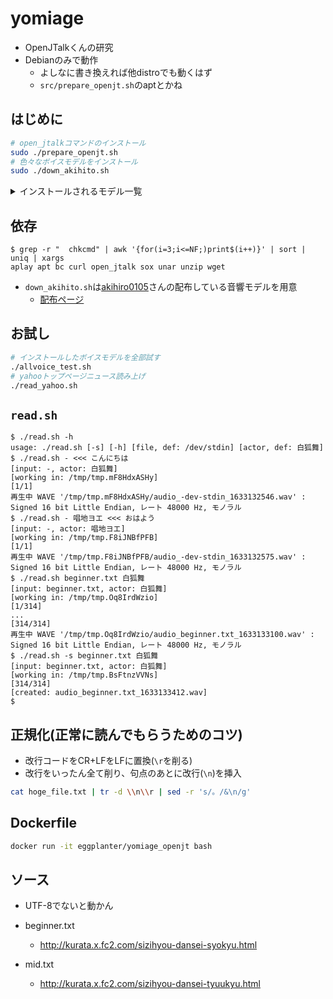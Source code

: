 # yomiage

- OpenJTalkくんの研究
- Debianのみで動作
  - よしなに書き換えれば他distroでも動くはず
  - `src/prepare_openjt.sh`のaptとかね

## はじめに

```bash
# open_jtalkコマンドのインストール
sudo ./prepare_openjt.sh
# 色々なボイスモデルをインストール
sudo ./down_akihito.sh
```

<details>
<summary>インストールされるモデル一覧</summary>

```shellsession
$ ./installed_model_list.sh
句音コノ。        /usr/share/hts-voice/句音コノ。_1.0/句音コノ。.htsvoice
遠藤愛            /usr/share/hts-voice/遠藤愛_1.0/遠藤愛.htsvoice
瑞歌ミズキ_Talk   /usr/share/hts-voice/瑞歌ミズキ_Talk_1.0/瑞歌ミズキ_Talk.htsvoice
和音シバ          /usr/share/hts-voice/和音シバ_1.0/和音シバ.htsvoice
戯歌ラカン        /usr/share/hts-voice/戯歌ラカン_1.0/戯歌ラカン.htsvoice
空唄カナタ        /usr/share/hts-voice/空唄カナタ_1.0/空唄カナタ.htsvoice
スランキ          /usr/share/hts-voice/スランキ_1.0/スランキ.htsvoice
能民音ソウ        /usr/share/hts-voice/能民音ソウ_1.0/能民音ソウ.htsvoice
蒼歌ネロ          /usr/share/hts-voice/蒼歌ネロ_1.0/蒼歌ネロ.htsvoice
闇夜 桜_1.0       /usr/share/hts-voice/闇夜 桜_1.0/闇夜 桜_1.0.htsvoice
獣音ロウ          /usr/share/hts-voice/獣音ロウ_1.0/獣音ロウ.htsvoice
誠音コト          /usr/share/hts-voice/誠音コト_1.0/誠音コト.htsvoice
唱地ヨエ          /usr/share/hts-voice/唱地ヨエ_1.0/唱地ヨエ.htsvoice
京歌カオル        /usr/share/hts-voice/京歌カオル_1.0/京歌カオル.htsvoice
松尾P             /usr/share/hts-voice/松尾P_1.0/松尾P.htsvoice
グリマルキン_1.0  /usr/share/hts-voice/グリマルキン_1.0/グリマルキン_1.0.htsvoice
桃音モモ          /usr/share/hts-voice/桃音モモ_1.0/桃音モモ.htsvoice
なないろニジ      /usr/share/hts-voice/なないろニジ_1.0/なないろニジ.htsvoice
薪宮風季          /usr/share/hts-voice/薪宮風季_1.0/薪宮風季.htsvoice
白狐舞            /usr/share/hts-voice/白狐舞_1.0/白狐舞.htsvoice
カマ声ギル子      /usr/share/hts-voice/カマ声ギル子_1.0/カマ声ギル子.htsvoice
ワタシ            /usr/share/hts-voice/ワタシ_1.0/ワタシ.htsvoice
遊音一莉          /usr/share/hts-voice/遊音一莉_1.0/遊音一莉.htsvoice
天月りよん        /usr/share/hts-voice/天月りよん_1.0/天月りよん.htsvoice
月音ラミ_1.0      /usr/share/hts-voice/月音ラミ_1.0/月音ラミ_1.0.htsvoice
想音いくと        /usr/share/hts-voice/想音いくと_1.0/想音いくと.htsvoice
沙音ほむ          /usr/share/hts-voice/沙音ほむ_1.0/沙音ほむ.htsvoice
mei_angry         /usr/share/hts-voice/mei/mei_angry.htsvoice
mei_happy         /usr/share/hts-voice/mei/mei_happy.htsvoice
mei_sad           /usr/share/hts-voice/mei/mei_sad.htsvoice
mei_normal        /usr/share/hts-voice/mei/mei_normal.htsvoice
mei_bashful       /usr/share/hts-voice/mei/mei_bashful.htsvoice
20代男性01        /usr/share/hts-voice/20代男性01_1.0/20代男性01.htsvoice
飴音わめあ        /usr/share/hts-voice/飴音わめあ_1.0/飴音わめあ.htsvoice
想音いくる        /usr/share/hts-voice/想音いくる_1.0/想音いくる.htsvoice
緋惺              /usr/share/hts-voice/緋惺_1.0/緋惺.htsvoice
```

</details>

## 依存

```shellsession
$ grep -r "  chkcmd" | awk '{for(i=3;i<=NF;)print$(i++)}' | sort | uniq | xargs
aplay apt bc curl open_jtalk sox unar unzip wget
```

- `down_akihito.sh`は[akihiro0105](http://akihiro0105.web.fc2.com)さんの配布している音響モデルを用意
  - [配布ページ](http://akihiro0105.web.fc2.com/Downloads/Downloads-htsvoice.html)


## お試し

```bash
# インストールしたボイスモデルを全部試す
./allvoice_test.sh
# yahooトップページニュース読み上げ
./read_yahoo.sh
```

## `read.sh`

```shellsession
$ ./read.sh -h
usage: ./read.sh [-s] [-h] [file, def: /dev/stdin] [actor, def: 白狐舞]
$ ./read.sh - <<< こんにちは
[input: -, actor: 白狐舞]
[working in: /tmp/tmp.mF8HdxASHy]
[1/1]
再生中 WAVE '/tmp/tmp.mF8HdxASHy/audio_-dev-stdin_1633132546.wav' : Signed 16 bit Little Endian, レート 48000 Hz, モノラル
$ ./read.sh - 唱地ヨエ <<< おはよう
[input: -, actor: 唱地ヨエ]
[working in: /tmp/tmp.F8iJNBfPFB]
[1/1]
再生中 WAVE '/tmp/tmp.F8iJNBfPFB/audio_-dev-stdin_1633132575.wav' : Signed 16 bit Little Endian, レート 48000 Hz, モノラル
$ ./read.sh beginner.txt 白狐舞
[input: beginner.txt, actor: 白狐舞]
[working in: /tmp/tmp.Oq8IrdWzio]
[1/314]
...
[314/314]
再生中 WAVE '/tmp/tmp.Oq8IrdWzio/audio_beginner.txt_1633133100.wav' : Signed 16 bit Little Endian, レート 48000 Hz, モノラル
$ ./read.sh -s beginner.txt 白狐舞
[input: beginner.txt, actor: 白狐舞]
[working in: /tmp/tmp.BsFtnzVVNs]
[314/314]
[created: audio_beginner.txt_1633133412.wav]
$
```

## 正規化(正常に読んでもらうためのコツ)

- 改行コードをCR+LFをLFに置換(`\r`を削る)
- 改行をいったん全て削り、句点のあとに改行(`\n`)を挿入

```bash
cat hoge_file.txt | tr -d \\n\\r | sed -r 's/。/&\n/g'
```

## Dockerfile

```bash
docker run -it eggplanter/yomiage_openjt bash
```

## ソース

- UTF-8でないと動かん
- beginner.txt
  - <http://kurata.x.fc2.com/sizihyou-dansei-syokyu.html>

- mid.txt
  - <http://kurata.x.fc2.com/sizihyou-dansei-tyuukyu.html>

